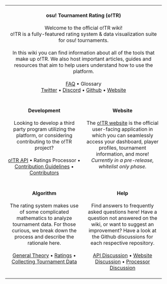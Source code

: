 <table>
  <tr align="center">
    <td align="center" colspan="2" width="800">
      </br>
      <b>osu! Tournament Rating (o!TR)</b>
      </br></br>
      Welcome to the official o!TR wiki!
      </br>
      o!TR is a fully-featured rating system & data visualization suite for osu! tournaments.
      </br></br>
      In this wiki you can find information about all of the tools that make up o!TR. We also host important articles, guides and resources that aim to help users understand how to use the platform.
      </br></br>
      <a href="algorithm/README.md">FAQ</a> • 
      <a>Glossary</a></br>
      <a href="https://twitter.com/osu_tr">Twitter</a> • 
      <a href="https://discord.gg/R53AwX2tJA">Discord</a> • 
      <a href="https://github.com/osu-tournament-rating">Github</a> • 
      <a href="https://otr.stagec.xyz/unauthorized">Website</a>
      </br></br>
    </td>
  </tr>
  <tr>
    <td align="center" width="400">
      </br>
      <b>Development</b>
      </br></br>
      Looking to develop a third party program utilizing the platform, or considering contributing to the o!TR project?
      </br></br>
      <a href="api/README.md">o!TR API</a> • 
      <a>Ratings Processor</a> • 
      <a href="contribution/README.md">Contribution Guidelines</a> • 
      <a href="contribution/contributors/en.md">Contributors</a>
      </br></br>
    </td>
    <td align="center" width="400">
      </br>
      <b>Website</b>
      </br></br>
      The <a href="https://otr.stagec.xyz/unauthorized">o!TR website</a> is the official user-facing application in which you can seamlessly access your dashboard, player profiles, tournament information, and more! <i>Currently in a pre-release, whitelist only phase.</i>
      </br></br></br>
    </td>
  </tr>
  <tr>
    <td align="center" width="400">
      <b>Algorithm</b>
      </br></br>
      The rating system makes use of some complicated mathematics to analyze tournament data. For those curious, we break down the process and describe the rationale here.
      </br></br>
      <a href="algorithm/README.md">General Theory</a> • 
      <a href="algorithm/ratings.md">Ratings</a> • 
      <a href="algorithm/tournaments.md">Collecting Tournament Data</a>
      </br></br>
    </td>
    <td align="center" width="400">
    <!-- For now I am padding these cells with newlines to preserve the vertical spacing. This kinda sucks, but Github Flavored Markdown does not support CSS with HTML so I am not sure how I can do this dynamically. -->
      </br>
      <b>Help</b>
      </br></br>
      Find answers to frequently asked questions here! Have a question not answered on the wiki, or want to suggest an improvement? Have a look at the Github discussions for each respective repository.
      </br></br>
      <a href="https://github.com/osu-tournament-rating/otr-api/discussions">API Discussion</a> • 
      <a href="https://github.com/osu-tournament-rating/otr-web">Website Discussion</a> • 
      <a href="https://github.com/osu-tournament-rating/otr-processor">Processor Discussion</a>
      </br></br>
    </td>
  </tr>
</table>